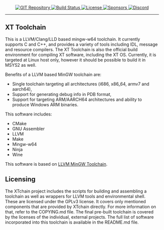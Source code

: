 <p align=center>
  <a href="https://git.codingworkshop.eu.org/xt-sys/xtchain">
    <img alt="GIT Repository" src="https://img.shields.io/badge/Source-GIT-purple">
  </a>
  <a href="https://ci.codingworkshop.eu.org/xt-sys/xtchain">
    <img alt="Build Status" src="https://ci.codingworkshop.eu.org/api/badges/xt-sys/xtchain/status.svg">
  </a>
  <a href="https://git.codingworkshop.eu.org/xt-sys/xtchain/src/branch/master/COPYING.md">
    <img alt="License" src="https://img.shields.io/badge/License-GPLv3-blue.svg">
  </a>
  <a href="https://github.com/sponsors/xt-sys/">
    <img alt="Sponsors" src="https://img.shields.io/badge/Sponsor-%E2%9D%A4-red?logo=GitHub">
  </a>
  <a href="https://discord.com/invite/3zgjQDVmAe">
    <img alt="Discord" src="https://img.shields.io/discord/723186294540206100?label=Chat">
  </a>
</p>

---

## XT Toolchain
This is a LLVM/Clang/LLD based mingw-w64 toolchain. It currently supports C and C++, and provides
a variety of tools including IDL, message and resource compilers. The XT Toolchain is also the
official build environment for compiling XT software, including the XT OS. Currently, it is
targeted at Linux host only, however it should be possible to build it in MSYS2 as well.

Benefits of a LLVM based MinGW toolchain are:
 * Single toolchain targeting all architectures (i686, x86_64, armv7 and aarch64),
 * Support for generating debug info in PDB format,
 * Support for targeting ARM/AARCH64 architectures and ability to produce Windows ARM binaries.

This software includes:
 * CMake
 * GNU Assembler
 * LLVM
 * Make
 * Mingw-w64
 * Ninja
 * Wine

This software is based on [LLVM MinGW Toolchain](https://github.com/mstorsjo/llvm-mingw).

## Licensing
The XTchain project includes the scripts for building and assembling a toolchain as well as wrappers
for LLVM tools and environmental shell. These are licensed under the GPLv3 license. It covers only
mentioned components that are provided by XTchain directly. For more information on that, refer to
the COPYING.md file. The final pre-built toolchain is covered by the licenses of the individual,
external projects. The full list of software incorporated into this toolchain is available in the
README.md file.
